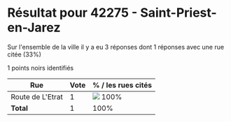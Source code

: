 # Résultat pour 42275 - Saint-Priest-en-Jarez

Sur l'ensemble de la ville il y a eu 3 réponses dont 1 réponses avec une rue citée (33%)

1 points noirs identifiés

| Rue | Vote | % / les rues cités|
|-----|------|-------------------|
| Route de L'Etrat | 1 | <img src="../../img/bar_100.gif" />&nbsp;100%|
| **Total** | 1 | 100%|
